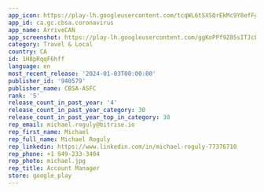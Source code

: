```yaml
---
app_icon: https://play-lh.googleusercontent.com/tcqWL6tSXSQrEkMc9Y8efFgq-krIyDb2SJR_gzUq5BQApb3lg8aLz885Bw4-BxFsr254
app_id: ca.gc.cbsa.coronavirus
app_name: ArriveCAN
app_screenshot: https://play-lh.googleusercontent.com/ggKoPPf9Z05sITJcL6i7TpmhaT0mUrmbFmSNro5Zd3YAko_zATlTyjgEQWJO3Av-oDY
category: Travel & Local
country: CA
id: 1H8pRqqF6hff
language: en
most_recent_release: '2024-01-03T00:00:00'
publisher_id: '940579'
publisher_name: CBSA-ASFC
rank: '5'
release_count_in_past_year: '4'
release_count_in_past_year_category: 30
release_count_in_past_year_top_in_category: 30
rep_email: michael.roguly@bitrise.io
rep_first_name: Michael
rep_full_name: Michael Roguly
rep_linkedin: https://www.linkedin.com/in/michael-roguly-77376710
rep_phone: +1 949-233-3404
rep_photo: michael.jpg
rep_title: Account Manager
store: google_play
---
```

